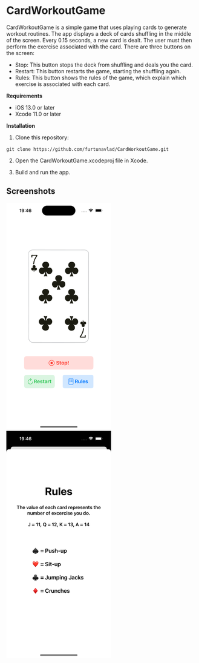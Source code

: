 # **CardWorkoutGame**

CardWorkoutGame is a simple game that uses playing cards to generate workout routines. The app displays a deck of cards shuffling in the middle of the screen. Every 0.15 seconds, a new card is dealt. The user must then perform the exercise associated with the card. There are three buttons on the screen:

* Stop: This button stops the deck from shuffling and deals you the card.
* Restart: This button restarts the game, starting the shuffling again.
* Rules: This button shows the rules of the game, which explain which exercise is associated with each card.

**Requirements**

* iOS 13.0 or later
* Xcode 11.0 or later

**Installation**

1. Clone this repository:

```
git clone https://github.com/furtunavlad/CardWorkoutGame.git
```

2. Open the CardWorkoutGame.xcodeproj file in Xcode.

3. Build and run the app.

## Screenshots
<img src = "images/Simulator Screenshot - iPhone 15 Pro - 2024-02-14 at 19.46.30.png" height="600"> <img src = "images/Simulator Screenshot - iPhone 15 Pro - 2024-02-14 at 19.46.36.png" height="600">
